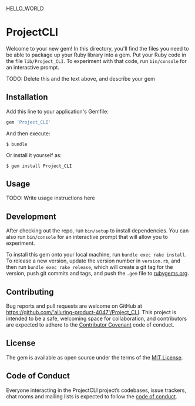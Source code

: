 HELLO_WORLD

# ProjectCLI

Welcome to your new gem! In this directory, you'll find the files you need to be able to package up your Ruby library into a gem. Put your Ruby code in the file `lib/Project_CLI`. To experiment with that code, run `bin/console` for an interactive prompt.

TODO: Delete this and the text above, and describe your gem

## Installation

Add this line to your application's Gemfile:

```ruby
gem 'Project_CLI'
```

And then execute:

    $ bundle

Or install it yourself as:

    $ gem install Project_CLI

## Usage

TODO: Write usage instructions here

## Development

After checking out the repo, run `bin/setup` to install dependencies. You can also run `bin/console` for an interactive prompt that will allow you to experiment.

To install this gem onto your local machine, run `bundle exec rake install`. To release a new version, update the version number in `version.rb`, and then run `bundle exec rake release`, which will create a git tag for the version, push git commits and tags, and push the `.gem` file to [rubygems.org](https://rubygems.org).

## Contributing

Bug reports and pull requests are welcome on GitHub at https://github.com/'alluring-product-4047'/Project_CLI. This project is intended to be a safe, welcoming space for collaboration, and contributors are expected to adhere to the [Contributor Covenant](http://contributor-covenant.org) code of conduct.

## License

The gem is available as open source under the terms of the [MIT License](https://opensource.org/licenses/MIT).

## Code of Conduct

Everyone interacting in the ProjectCLI project’s codebases, issue trackers, chat rooms and mailing lists is expected to follow the [code of conduct](https://github.com/'alluring-product-4047'/Project_CLI/blob/master/CODE_OF_CONDUCT.md).
